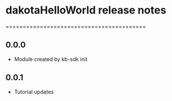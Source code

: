 # dakotaHelloWorld release notes
=========================================

0.0.0
-----
* Module created by kb-sdk init

0.0.1
-----
* Tutorial updates
